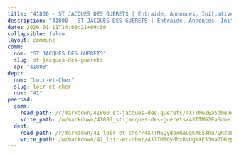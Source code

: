 ```yaml
---
title: "41800 - ST JACQUES DES GUERETS | Entraide, Annonces, Initiatives"
description: "41800 - ST JACQUES DES GUERETS | Entraide, Annonces, Initiatives"
date: 2020-01-11T14:09:21+09:00
collapsible: false
layout: commune
comm:
  nom: "ST JACQUES DES GUERETS"
  slug: st-jacques-des-guerets
  cp: "41800"
dept:
  nom: "Loir-et-Cher"
  slug: loir-et-cher
  num: "41"
peerpad:
  comm:
    read_path: /r/markdown/41800_st-jacques-des-guerets/4XTTMG2EaSdmeJeY1rPVdFw4KzQuWKBcskPoXJ96ny6SUzFE3
    write_path: /w/markdown/41800_st-jacques-des-guerets/4XTTMG2EaSdmeJeY1rPVdFw4KzQuWKBcskPoXJ96ny6SUzFE3-K3TgUFQesesjxe3rMg1Czn8dnTh5Tb9gcN4bF5sioTm3KxBsiuuEhGHrmWV5ozXHuX7wHDLcStudYycfS8yf8fpVGavMWg6j8WpvcZobHeEpMMAjjVFbokkEdGa3X4QC2RrauUnP
  dept:
    read_path: /r/markdown/41_loir-et-cher/4XTTM5QydbxRaUgKXE53na7QRzpLgA7zbPEzEKBeKJkjxEVji
    write_path: /w/markdown/41_loir-et-cher/4XTTM5QydbxRaUgKXE53na7QRzpLgA7zbPEzEKBeKJkjxEVji-K3TgUJffjnJn1wKv1cDv9KVgiFLT9HJq5tUoMN6tdWn9J3bpNtyKKwaJugsJdUUEcXwD8PBHiDgvWcRuQEeVUtEkQWFG3n5WgY9iHK2oFJVNr6HBG12oYpMJ395KxMZobaAQamkp
---
```


